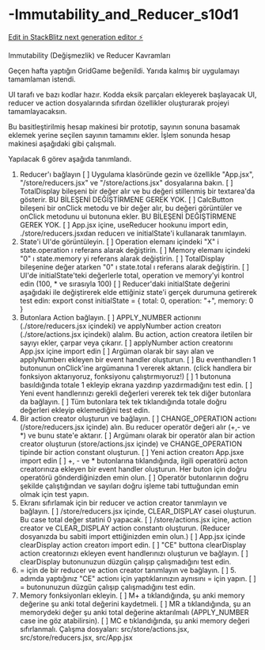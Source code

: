 # -Immutability_and_Reducer_s10d1

[Edit in StackBlitz next generation editor ⚡️](https://stackblitz.com/~/github.com/asyaisbil/-Immutability_and_Reducer_s10d1)

Immutability (Değişmezlik) ve Reducer Kavramları

Geçen hafta yaptığın GridGame beğenildi. Yarıda kalmış bir uygulamayı tamamlaman istendi.

UI tarafı ve bazı kodlar hazır. Kodda eksik parçaları ekleyerek başlayacak UI, reducer ve action dosyalarında sıfırdan özellikler oluşturarak projeyi tamamlayacaksın.

Bu basitleştirilmiş hesap makinesi bir prototip, sayının sonuna basamak eklemek yerine seçilen sayının tamamını ekler. İşlem sonunda hesap makinesi aşağıdaki gibi çalışmalı.

Yapılacak 6 görev aşağıda tanımlandı.

1. Reducer'ı bağlayın
[ ] Uygulama klasöründe gezin ve özellikle "App.jsx", "/store/reducers.jsx" ve "/store/actions.jsx" dosyalarına bakın.
[ ] TotalDisplay bileşeni bir değer alır ve bu değeri stillenmiş bir textarea'da gösterir. BU BİLEŞENİ DEĞİŞTİRMENE GEREK YOK.
[ ] CalcButton bileşeni bir onClick metodu ve bir değer alır, bu değeri görüntüler ve onClick metodunu ui butonuna ekler. BU BİLEŞENİ DEĞİŞTİRMENE GEREK YOK.
[ ] App.jsx içine, useReducer hookunu import edin, ./store/reducers.jsxdan reducerı ve initialState'i kullanarak tanımlayın.
2. State'i UI'de görüntüleyin.
[ ] Operation elemanı içindeki "X" i state.operation ı referans alarak değiştirin.
[ ] Memory elemanı içindeki "0" ı state.memory yi referans alarak değiştirin.
[ ] TotalDisplay bileşenine değer atarken "0" ı state.total ı referans alarak değiştirin.
[ ] UI'de initialState'teki değerlerle total, operation ve memory'yi kontrol edin (100, * ve sırasıyla 100)
[ ] Reducer'daki initialState değerini aşağıdaki ile değiştirerek elde ettiğiniz state'i gerçek durumuna getirerek test edin:
export const initialState = {
    total: 0,
    operation: "+",
    memory: 0
}
3. Butonlara Action bağlayın.
[ ] APPLY_NUMBER actionını (./store/reducers.jsx içindeki) ve applyNumber action creatorı (./store/actions.jsx içindeki) alalım. Bu action, action creatora iletilen bir sayıyı ekler, çarpar veya çıkarır.
[ ] applyNumber action creatorını App.jsx içine import edin
[ ] Argüman olarak bir sayı alan ve applyNumberı ekleyen bir event handler oluşturun.
[ ] Bu eventhandlerı 1 butonunun onClick'ine argümanına 1 vererek aktarın. (click handlera bir fonksiyon aktarıyoruz, fonksiyonu çalıştırmıyoruz!)
[ ] 1 butonuna basıldığında totale 1 ekleyip ekrana yazdırıp yazdırmadığını test edin.
[ ] Yeni event handlerınızı gerekli değerleri vererek tek tek diğer butonlara da bağlayın.
[ ] Tüm butonlara tek tek tıklandığında totale doğru değerleri ekleyip eklemediğini test edin.
4. Bir action creator oluşturun ve bağlayın.
[ ] CHANGE_OPERATION actionı (/store/reducers.jsx içinde) alın. Bu reducer operatör değeri alır (+,- ve *) ve bunu state'e aktarır.
[ ] Argümanı olarak bir operatör alan bir action creator oluşturun (store/actions.jsx içinde) ve CHANGE_OPERATION tipinde bir action constant oluşturun.
[ ] Yeni action creatorı App.jsxe import edin
[ ] +, - ve * butonlarına tıklandığında, ilgili operatörü acton creatorınıza ekleyen bir event handler oluşturun. Her buton için doğru operatörü gönderdiğinizden emin olun.
[ ] Operatör butonlarının doğru şekilde çalıştığından ve sayıları doğru işleme tabi tuttuğundan emin olmak için test yapın.
5. Ekranı sıfırlamak için bir reducer ve action creator tanımlayın ve bağlayın.
[ ] /store/reducers.jsx içinde, CLEAR_DISPLAY casei oluşturun. Bu case total değer statini 0 yapacak.
[ ] /store/actions.jsx içine, action creator ve CLEAR_DISPLAY action constantı oluşturun. (Reducer dosyanızda bu sabiti import ettiğinizden emin olun.)
[ ] App.jsx içinde clearDisplay action creatorı import edin.
[ ] "CE" buttona clearDisplay action creatorınızı ekleyen event handlerınızı oluşturun ve bağlayın.
[ ] clearDisplay butonunuzun düzgün çalışıp çalışmadığını test edin.
6. = için de bir reducer ve action creator tanımlayın ve bağlayın.
[ ] 5. adımda yaptığınız "CE" actionı için yaptıklarınızın aynısını = için yapın.
[ ] = butonunuzun düzgün çalışıp çalışmadığını test edin.
7. Memory fonksiyonları ekleyin.
[ ] M+ a tıklandığında, şu anki memory değerine şu anki total değerini kaydetmeli.
[ ] MR a tıklandığında, şu an memorydeki değer şu anki total değerine aktarılmalı (APPLY_NUMBER case ine göz atabilirsin).
[ ] MC e tıklandığında, şu anki memory değeri sıfırlanmalı.
Çalışma dosyaları: src/store/actions.jsx, src/store/reducers.jsx, src/App.jsx
